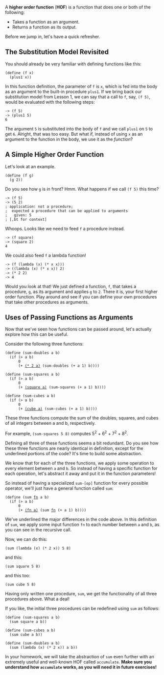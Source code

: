 A **higher order function** (**HOF**) is a function that does one or both of the following:

  * Takes a function as an argument.
  * Returns a function as its output.

Before we jump in, let's have a quick refresher.

## The Substitution Model Revisited

You should already be very familiar with defining functions like this:

    (define (f x)
      (plus1 x))

In this function definition, the parameter of `f` is `x`, which is fed into the body as an argument to the built-in procedure `plus1`. If we bring back our substitution model from Lesson 1, we can say that a call to `f`, say, `(f 5)`, would be evaluated with the following steps:

    -> (f 5)
    -> (plus1 5)
    6

The argument `5` is substituted into the body of `f` and we call `plus1` on `5` to get `6`. Alright, that was too easy. But what if, instead of using `x` as an argument to the function in the body, we use it as the _function_?

## A Simple Higher Order Function

Let's look at an example.

    (define (f g)
      (g 2))

Do you see how `g` is in front? Hmm. What happens if we call `(f 5)` this time?

    -> (f 5)
    -> (5 2)
    ; application: not a procedure;
    ;  expected a procedure that can be applied to arguments
    ;   given: 5
    ; [,bt for context]

Whoops. Looks like we need to feed `f` a procedure instead.

    -> (f square)
    -> (square 2)
    4

We could also feed `f` a lambda function!

    -> (f (lambda (x) (* x x)))
    -> ((lambda (x) (* x x)) 2)
    -> (* 2 2)
    -> 4

Would you look at that! We just defined a function, `f`, that takes a procedure, `g`, as its argument and applies `g` to `2`. There it is, your first higher order function. Play around and see if you can define your own procedures that take other procedures as arguments.

## Uses of Passing Functions as Arguments

Now that we've seen how functions can be passed around, let's actually explore
how this can be useful.

Consider the following three functions:

<pre><code>(define (sum-doubles a b)
  (if (> a b)
      0
      (+ <u>(* 2 a)</u> (sum-doubles (+ a 1) b))))    

(define (sum-squares a b)  
  (if (> a b)
      0
      (+ <u>(square a)</u> (sum-squares (+ a 1) b))))

(define (sum-cubes a b)
  (if (> a b)
      0
      (+ <u>(cube a)</u> (sum-cubes (+ a 1) b))))</code></pre>


These three functions compute the sum of the doubles, squares, and cubes of all integers between a and b, respectively.

For example, `(sum-squares 5 8)` computes 5<sup>2</sup> + 6<sup>2</sup> + 7<sup>2</sup> + 8<sup>2</sup>.

Defining all three of these functions seems a bit redundant. Do you see how these three functions are nearly identical in definition, except for the underlined portions of the code? It's time to build some abstraction.

We know that for each of the three functions, we apply some operation to every element between `a` and `b`. So instead of having a specific function for each operation, let's abstract it away and put it in the function parameters!

So instead of having a specialized `sum-[op]` function for every possible operator, we'll just have a general function called `sum`:

<pre><code>(define (sum <u>fn</u> a b)
  (if (> a b)
      0
      (+ <u>(fn a)</u> (sum <u>fn</u> (+ a 1) b))))</code></pre>

We've underlined the major differences in the code above. In this definition of `sum`, we apply some input function `fn` to each number between `a` and `b`, as you can see in the recursive call.

Now, we can do this:

    (sum (lambda (x) (* 2 x)) 5 8)

and this:

    (sum square 5 8)

and this too:

    (sum cube 5 8)

Having only written one procedure, `sum`, we get the functionality of all three procedures above. What a deal!

If you like, the initial three procedures can be redefined using `sum` as follows:
    
    
    (define (sum-squares a b)
      (sum square a b))
    
    (define (sum-cubes a b)
      (sum cube a b))
    
    (define (sum-doubles a b)
      (sum (lambda (x) (* 2 x)) a b))

In your homework, we will take the abstraction of `sum` even further with an extremely useful and well-known HOF called `accumulate`. **Make sure you understand how `accumulate` works, as you will need it in future exercises!**
